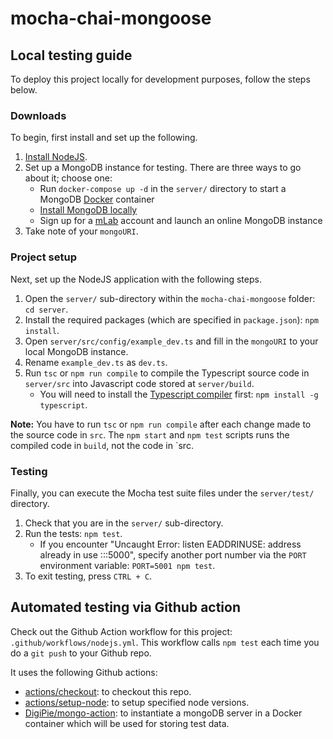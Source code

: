 # mocha-chai-mongoose

## Local testing guide

To deploy this project locally for development purposes, follow the steps below.

### Downloads

To begin, first install and set up the following.

1. [Install NodeJS](https://nodejs.org/en/).
2. Set up a MongoDB instance for testing. There are three ways to go about it; choose one:
    - Run `docker-compose up -d` in the `server/` directory to start a MongoDB [Docker](https://docs.docker.com/get-docker/) container
    - [Install MongoDB locally](https://www.evantay.com/docs/mongodb/local-setup/)
    - Sign up for a [mLab](https://mlab.com/) account and launch an online MongoDB instance
3. Take note of your `mongoURI`.

### Project setup

Next, set up the NodeJS application with the following steps.

1. Open the `server/` sub-directory within the `mocha-chai-mongoose` folder: `cd server`.
2. Install the required packages (which are specified in `package.json`): `npm install`.
3. Open `server/src/config/example_dev.ts` and fill in the `mongoURI` to your local MongoDB instance.
4. Rename `example_dev.ts` as `dev.ts`.
5. Run `tsc` or `npm run compile` to compile the Typescript source code in `server/src` into Javascript code stored at `server/build`.
    - You will need to install the [Typescript compiler](https://code.visualstudio.com/docs/typescript/typescript-compiling#_install-the-typescript-compiler) first: `npm install -g typescript`.

**Note:** You have to run `tsc` or `npm run compile` after each change made to the source code in `src`. The `npm start` and `npm test` scripts runs the compiled code in `build`, not the code in `src.

### Testing

Finally, you can execute the Mocha test suite files under the `server/test/` directory.

1. Check that you are in the `server/` sub-directory.
2. Run the tests: `npm test`.
    - If you encounter "Uncaught Error: listen EADDRINUSE: address already in use :::5000", specify another port number via the `PORT` environment variable: `PORT=5001 npm test`.
3. To exit testing, press `CTRL + C`.

## Automated testing via Github action

Check out the Github Action workflow for this project: `.github/workflows/nodejs.yml`. This workflow calls `npm test` each time you do a `git push` to your Github repo.

It uses the following Github actions:

- [actions/checkout](https://github.com/actions/checkout): to checkout this repo.
- [actions/setup-node](https://github.com/actions/setup-node): to setup specified node versions.
- [DigiPie/mongo-action](https://github.com/DigiPie/mongo-action): to instantiate a mongoDB server in a Docker container which will be used for storing test data.

